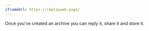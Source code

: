 ```yaml
---
iframeUrl: https://replayweb.page/
---
```


<span class="hi">
Once you've created an archive you can reply it, share it and store it.
</span>

